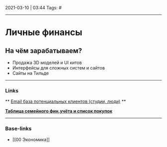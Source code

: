 2021-03-10 | 03:44
Tags: #
___

# Личные финансы

## На чём зарабатываем?
- Продажа 3D моделей и UI китов
- Интерфейсы для сложных систем и сайтов
- Сайты на Тильде

___
### Links
** [Email база потенциальных клиентов (студии, люди)](https://docs.google.com/spreadsheets/d/1r9kx01JGAZ5MJadwvbwbBJGoGPNrBGuR1LXeOLSWUBE/) **

**[Таблица семейного фин.учёта и список покупок](https://docs.google.com/spreadsheets/d/1s0PXwnFQiPMVm3CI2slq20w65DdcuuyDMfTUV6En0Fk/edit#gid=698496293)**

___
### Base-links
- [[00 Экономика]]

